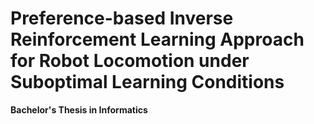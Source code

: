 # Preference-based Inverse Reinforcement Learning Approach for Robot Locomotion under Suboptimal Learning Conditions
**Bachelor's Thesis in Informatics**


